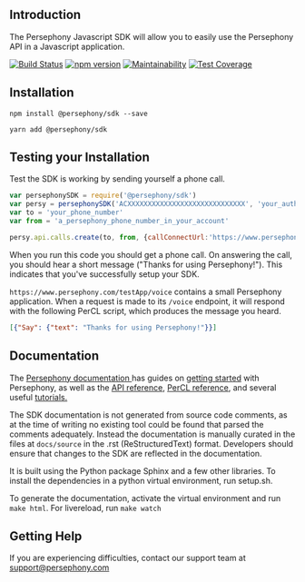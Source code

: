 ## Introduction
The Persephony Javascript SDK will allow you to easily use the Persephony API in a Javascript application.

[![Build Status](https://travis-ci.com/PersephonyAPI/javascript-sdk.svg?branch=master)](https://travis-ci.com/PersephonyAPI/javascript-sdk) 
[![npm version](https://badge.fury.io/js/%40persephony%2Fsdk.svg)](https://badge.fury.io/js/%40persephony%2Fsdk)
[![Maintainability](https://api.codeclimate.com/v1/badges/ce6d2d1f879c3139c1ed/maintainability)](https://codeclimate.com/github/PersephonyAPI/javascript-sdk/maintainability)
[![Test Coverage](https://api.codeclimate.com/v1/badges/ce6d2d1f879c3139c1ed/test_coverage)](https://codeclimate.com/github/PersephonyAPI/javascript-sdk/test_coverage)

## Installation

`npm install @persephony/sdk --save`

`yarn add @persephony/sdk`

## Testing your Installation
Test the SDK is working by sending yourself a phone call.

```javascript
var persephonySDK = require('@persephony/sdk')
var persy = persephonySDK('ACXXXXXXXXXXXXXXXXXXXXXXXXXXXXX', 'your_auth_token')
var to = 'your_phone_number'
var from = 'a_persephony_phone_number_in_your_account'

persy.api.calls.create(to, from, {callConnectUrl:'https://www.persephony.com/testApp/voice'})
```

When you run this code you should get a phone call. On answering the call, you should hear a short message ("Thanks for using Persephony!"). This indicates that you've successfully setup your SDK.

`https://www.persephony.com/testApp/voice` contains a small Persephony application. When a request is made to its `/voice` endpoint, it will respond with the following PerCL script, which produces the message you heard.

```json
[{"Say": {"text": "Thanks for using Persephony!"}}]
```

## Documentation
The [Persephony documentation ](https://www.persephony.com/docs) has guides on [getting started](https://www.persephony.com/docs/getting-started) with Persephony, as well as the [API reference](https://www.persephony.com/docs/api), [PerCL reference](https://www.persephony.com/docs/percl), and several useful [tutorials.](https://www.persephony.com/docs/tutorials)

The SDK documentation is not generated from source code comments, as at the time of writing no existing tool could be found that parsed the comments adequately. Instead the documentation is manually curated in the files at `docs/source`  in the .rst (ReStructuredText) format. Developers should ensure that changes to the SDK are reflected in the documentation.

It is built using the Python package Sphinx and a few other libraries. To install the dependencies in a python virtual environment, run setup.sh. 

To generate the documentation, activate the virtual environment and run `make html`. For livereload, run `make watch`


## Getting Help
If you are experiencing difficulties, contact our support team at [support@persephony.com](mailto:support@persephony.com)
